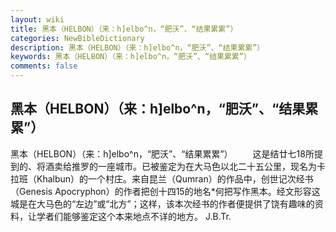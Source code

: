 ```yaml
---
layout: wiki
title: 黑本（HELBON）（来：h]elbo^n，“肥沃”、“结果累累”）
categories: NewBibleDictionary
description: 黑本（HELBON）（来：h]elbo^n，“肥沃”、“结果累累”）
keywords: 黑本（HELBON）（来：h]elbo^n，“肥沃”、“结果累累”）
comments: false
---
```


## 黑本（HELBON）（来：h]elbo^n，“肥沃”、“结果累累”）



黑本（HELBON）（来：h]elbo^n，“肥沃”、“结果累累”）
　　这是结廿七18所提到的、将酒卖给推罗的一座城市。已被鉴定为在大马色以北二十五公里，现名为卡拉班（Khalbun）的一个村庄。来自昆兰（Qumran）的作品中，创世记次经书（Genesis Apocryphon）的作者把创十四15的地名*何把写作黑本。经文形容这城是在大马色的“左边”或“北方”；这样，该本次经书的作者便提供了饶有趣味的资料，让学者们能够鉴定这个本来地点不详的地方。
J.B.Tr.





